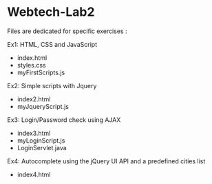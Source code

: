 # Webtech-Lab2
Files are dedicated for specific exercises :

Ex1: HTML, CSS and JavaScript
- index.html
- styles.css
- myFirstScripts.js

Ex2: Simple scripts with Jquery
- index2.html
- myJqueryScript.js

Ex3: Login/Password check using AJAX
- index3.html
- myLoginScript.js
- LoginServlet.java

Ex4: Autocomplete using the jQuery UI API and a predefined cities list
- index4.html
